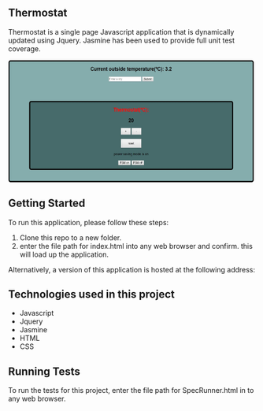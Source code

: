 ## Thermostat

Thermostat is a single page Javascript application that is dynamically updated
using Jquery. Jasmine has been used to provide full unit test coverage.

<img align="center" width="500" height="250"
     title="Thermostat" src="Thermostat.JPG">

## Getting Started

To run this application, please follow these steps:

  1. Clone this repo to a new folder.
  2. enter the file path for index.html into any web browser and confirm. this
     will load up the application.

  Alternatively, a version of this application is hosted at the following
  address:

## Technologies used in this project

  - Javascript
  - Jquery
  - Jasmine
  - HTML
  - CSS

  ## Running Tests

  To run the tests for this project, enter the file path for SpecRunner.html in
  to any web browser.
